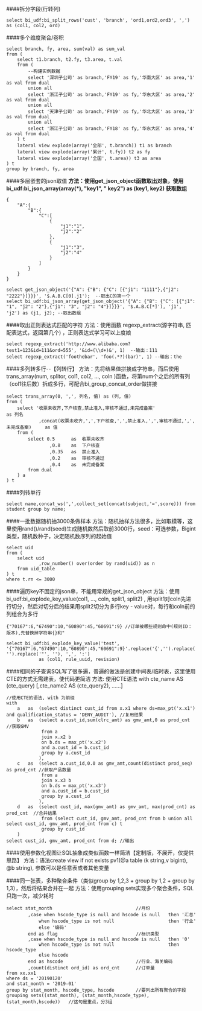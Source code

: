 ####拆分字段(行转列)

```
select bi_udf:bi_split_rows('cust', 'branch', 'ord1,ord2,ord3', ',') as (col1, col2, ord)
```

####多个维度聚合/卷积

```
select branch, fy, area, sum(val) as sum_val
from (
    select t1.branch, t2.fy, t3.area, t.val
    from (
        --构建实例数据
        select '深圳子公司' as branch,'FY19' as fy,'华南大区' as area,'1' as val from dual 
        union all 
        select '浙江子公司' as branch,'FY19' as fy,'华东大区' as area,'2' as val from dual 
        union all 
        select '天津子公司' as branch,'FY19' as fy,'华北大区' as area,'3' as val from dual 
        union all 
        select '浙江子公司' as branch,'FY18' as fy,'华东大区' as area,'4' as val from dual 
    ) t 
    lateral view explode(array('全部', t.branch)) t1 as branch
    lateral view explode(array('累计', t.fy)) t2 as fy
    lateral view explode(array('全国', t.area)) t3 as area
) t
group by branch, fy, area
```

####多层嵌套的json取值
**方法：使用get_json_object函数取出对象，使用 bi_udf:bi_json_array(array(*),  "key1",  " key2") as (key1, key2) 获取数组**
``` 
{
    "A":{
        "B":{
            "C":[
                {
                    "j1":"1",
                    "j2":"2"
                },
                {
                    "j1":"3",
                    "j2":"4"
                }
            ]
        }
    }
}

select get_json_object('{"A": {"B": {"C": [{"j1": "1111"},{"j2": "2222"}]}}}', '$.A.B.C[0].j1');  --取出C的第一个
select bi_udf:bi_json_array(get_json_object('{"A": {"B": {"C": [{"j1": "1", "j2": "2"},{"j1": "3", "j2": "4"}]}}}', '$.A.B.C[*]'), 'j1', 'j2') as (j1, j2); --取出数组
```

####取出正则表达式匹配的字符
方法：使用函数 regexp_extract(源字符串, 匹配表达式，返回第几个) ，正则表达式学习可以上度娘
``` 
select regexp_extract('http://www.alibaba.com?test1=123&id=111&ord=555', '&id=(\\d+)&', 1)  --输出：111
select regexp_extract('foothebar', 'foo(.*?)(bar)', 1) --输出：the
```

####多列转多行--【列转行】
方法：先将结果值拼接成字符串，而后使用trans_array(num, splitor, col1, col2, ..., coln )函数，将第num个之后的所有列（col1往后数）拆成多行，可配合bi_group_concat_order做拼接
``` 
select trans_array(0, ',', 列名, 值) as (列, 值)
from (
    select '收票未收齐,下户核查,禁止准入,审核不通过,未完成备案'                             as 列名
            ,concat(收票未收齐,',',下户核查,',',禁止准入,',',审核不通过,',',未完成备案)     as 值
    from (
        select 0.5      as  收票未收齐
                ,0.8    as  下户核查 
                ,0.35   as  禁止准入         
                ,0.2    as  审核不通过
                ,0.4    as  未完成备案
        from dual
    ) a
) t
```

####列转单行
``` 
select name,concat_ws(',',collect_set(concat(subject,'=',score))) from student group by name;
```

####一批数据随机抽3000条做样本
方法：随机抽样方法很多，比如取模等，这里使用rand()/rand(seed)生成随机数然后取前3000行，seed：可选参数，Bigint类型，随机数种子，决定随机数序列的起始值
``` 
select uid 
from (
    select uid
            ,row_number() over(order by rand(uid)) as n 
    from uid_table
) t 
where t.rn <= 3000
```

####遍历key不固定的json串，不能用常规的get_json_object
方法：使用bi_udf:bi_explode_key_value(col1, ..., coln, split1, split2) , 用split1对coln先进行切分，然后对切分后的结果用split2切分为多行key - value对，每行和coln前的列组合为多行
``` 
{"70167":6,"67490":10,"60890":45,"60691":9} //订单被哪些规则命中(规则ID：版本),先替换掉字符串{}和"

select bi_udf:bi_explode_key_value('test', '{"70167":6,"67490":10,"60890":45,"60691":9}'.replace('{','').replace('}', '').replace('"', ''), ',', ':') 
            as (col1, rule_uuid, revision)
```

####相同的子查询SQL写了很多遍，普遍的做法是创建中间表/临时表，这里使用CTE的方式无需建表，使代码更简洁
方法: 使用CTE语法 with cte_name AS (cte_query) [,cte_name2 AS (cte_query2), ……]
``` 
//使用CTE的语法, with 为前缀
with 
    a   as  (select distinct cust_id from x.x1 where ds=max_pt('x.x1') and qualification_status = 'DENY_AUDIT'), //复用结果
    b   as  (select a.cust_id,sum(clrc_amt) as gmv_amt,0 as prod_cnt  //获取GMV
             from a 
             join x.x2 b 
             on b.ds = max_pt('x.x2')
             and a.cust_id = b.cust_id
             group by a.cust_id
            ),
    c   as  (select a.cust_id,0.0 as gmv_amt,count(distinct prod_seq) as prod_cnt //获取产品数量
             from a 
             join x.x3 b 
             on b.ds = max_pt('x.x3')
             and a.cust_id = b.cust_id
             group by a.cust_id
            ),
    d   as  (select cust_id, max(gmv_amt) as gmv_amt, max(prod_cnt) as prod_cnt  //合并结果
             from (select cust_id, gmv_amt, prod_cnt from b union all select cust_id, gmv_amt, prod_cnt from c) t
             group by cust_id
    ) 
select cust_id, gmv_amt, prod_cnt from d; //输出
```

####使用参数化视图让SQL抽象成类似函数一样简洁【定制版，不展开，仅提供思路】
方法：语法create view if not exists pv1(@a table (k string,v bigint), @b string), 参数可以是任意表或者其他变量

####同一张表，多种聚合条件（类似group by 1,2,3 + group by 1,2 + group by 1,3），然后将结果合并在一起
方法：使用grouping sets实现多个聚合条件，SQL只跑一次，减少耗时
``` 
select stat_month                               //月份
        ,case when hscode_type is null and hscode is null   then '汇总'
            when hscode_type is not null                    then '行业'
            else '编码'
        end as flag                             //标识类型
        ,case when hscode_type is null and hscode is null   then '0'
            when hscode_type is not null                    then hscode_type
            else hscode
        end as hscode                           //行业、海关编码
        ,count(distinct ord_id) as ord_cnt      //订单量
from xx.xx1
where ds = '20190120' 
and stat_month = '2019-01'
group by stat_month, hscode_type, hscode        //要列出所有聚合的字段
grouping sets((stat_month), (stat_month,hscode_type), (stat_month,hscode))   //这句是重点，分3组
```